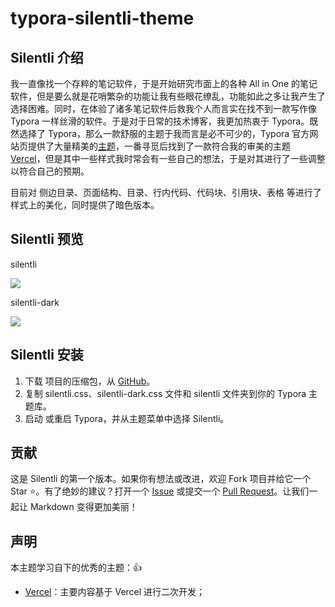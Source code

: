 # typora-silentli-theme

## Silentli 介绍

我一直像找一个存粹的笔记软件，于是开始研究市面上的各种 All in One 的笔记软件，但是要么就是花哨繁杂的功能让我有些眼花缭乱，功能如此之多让我产生了选择困难。同时，在体验了诸多笔记软件后救我个人而言实在找不到一款写作像 Typora 一样丝滑的软件。于是对于日常的技术博客，我更加热衷于 Typora。既然选择了 Typora，那么一款舒服的主题于我而言是必不可少的，Typora 官方网站页提供了大量精美的[主题](https://theme.typora.io/)，一番寻觅后找到了一款符合我的审美的主题 [Vercel](https://theme.typora.io/theme/Vercel/)，但是其中一些样式我时常会有一些自己的想法，于是对其进行了一些调整以符合自己的预期。

目前对 侧边目录、页面结构、目录、行内代码、代码块、引用块、表格 等进行了样式上的美化，同时提供了暗色版本。

## Silentli 预览

silentli

![](./assets/silentli.gif)

silentli-dark

![](./assets/silentli-dark.gif)

## Silentli 安装

1. 下载 项目的压缩包，从 [GitHub](https://github.com/JAVGO-STACK/typora-silentli-theme)。
2. 复制 silentli.css、silentli-dark.css 文件和 silentli 文件夹到你的 Typora 主题库。
3. 启动 或重启 Typora，并从主题菜单中选择 Silentli。

## 贡献

这是 Silentli 的第一个版本。如果你有想法或改进，欢迎 Fork 项目并给它一个 Star ⭐️。有了绝妙的建议？打开一个 [Issue](https://github.com/JAVGO-STACK/typora-silentli-theme/issues) 或提交一个 [Pull Request](https://github.com/JAVGO-STACK/typora-silentli-theme/pulls)。让我们一起让 Markdown 变得更加美丽！

## 声明

本主题学习自下的优秀的主题：👍

* [Vercel](https://theme.typoraio.cn/theme/Vercel/)：主要内容基于 Vercel 进行二次开发；



